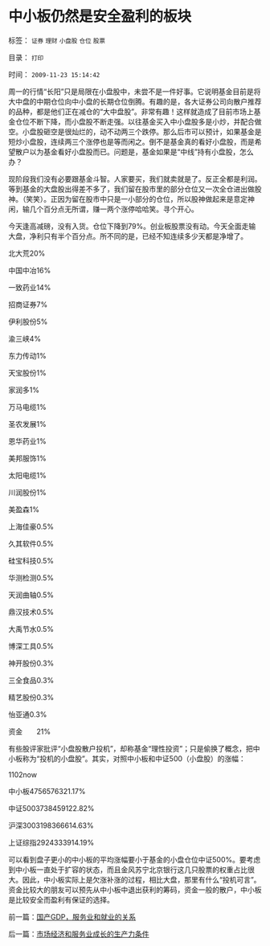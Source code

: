 # 中小板仍然是安全盈利的板块

标签： `证券` `理财` `小盘股` `仓位` `股票` 

目录： `打印`

时间： `2009-11-23 15:14:42`

周一的行情“长阳”只是局限在小盘股中，未尝不是一件好事。它说明基金目前是将大中盘的中期仓位向中小盘的长期仓位倒腾。有趣的是，各大证券公司向散户推荐的品种，都是他们正在减仓的“大中盘股”。非常有趣！这样就造成了目前市场上基金仓位不断下降，而小盘股不断走强。以往基金买入中小盘股多是小炒，并配合做空。小盘股砸空是很灿烂的，动不动两三个跌停。那么后市可以预计，如果基金是短炒小盘股，连续两三个涨停也是等而闲之。倒不是基金真的看好小盘股，而是希望散户以为基金看好小盘股而已。问题是，基金如果是“中线”持有小盘股，怎么办？

现阶段我们没有必要跟基金斗智。人家要买，我们就卖就是了。反正全都是利润。等到基金的大盘股出得差不多了，我们留在股市里的部分仓位又一次全仓进出做股神。（笑笑）。正因为留在股市中只是一小部分的仓位，所以股神做起来是意定神闲，输几个百分点无所谓，赚一两个涨停哈哈笑。寻个开心。

今天逢高减磅，没有入货。仓位下降到79%。创业板股票没有动。今天全面走输大盘，净利只有半个百分点。所不同的是，已经不知连续多少天都是净增了。

北大荒20%

中国中冶16%

一致药业14%

招商证券7%

伊利股份5%

渝三峡4%

东力传动1%

天宝股份1%

家润多1%

万马电缆1%

圣农发展1%

恩华药业1%

美邦服饰1%

太阳电缆1%

川润股份1%

美盈森1%

上海佳豪0.5%

久其软件0.5%

硅宝科技0.5%

华测检测0.5%

天润曲轴0.5%

鼎汉技术0.5%

大禹节水0.5%

博深工具0.5%

神开股份0.3%

三全食品0.3%

精艺股份0.3%

怡亚通0.3%

资金　　21%

有些股评家批评“小盘股散户投机”，却称基金“理性投资”；只是偷换了概念，把中小板称为“投机的小盘股”。其实，对照中小板和中证500（小盘股）的涨幅：

1102now

中小板4756576321.17%

中证5003738459122.82%

沪深3003198366614.63%

上证综指2924333914.19%

可以看到盘子更小的中小板的平均涨幅要小于基金的小盘仓位中证500%。要考虑到中小板一直处于扩容的状态，而且金风苏宁北京银行这几只股票的权重占比很大。因此，中小板实际上是欠涨补涨的过程，相比大盘，那里有什么“投机可言”。资金比较大的朋友可以预先从中小板中退出获利的筹码，资金一般的散户，中小板是比较安全而盈利有保证的选择。



前一篇：[国产GDP，服务业和就业的关系](../../../2009/11/23/国产GDP，服务业和就业的关系.md)

后一篇：[市场经济和服务业成长的生产力条件](../../../2009/11/23/市场经济和服务业成长的生产力条件.md)